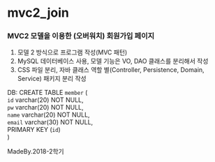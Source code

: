 # mvc2_join

<h3> MVC2 모델을 이용한 (오버워치) 회원가입 페이지</h3>

1) 모델 2 방식으로 프로그램 작성(MVC 패턴)
2) MySQL 데이터베이스 사용, 모델 기능은 VO, DAO 클래스를 분리해서 작성
3) CSS 파일 분리, 자바 클래스 역할 별(Controller, Persistence, Domain, Service) 패키지 분리 작성


DB:
CREATE TABLE `member` (   <br/>
  `id` varchar(20) NOT NULL,<br/>
  `pw` varchar(20) NOT NULL,<br/>
  `name` varchar(20) NOT NULL,<br/>
  `email` varchar(30) NOT NULL,<br/>
  PRIMARY KEY (`id`)<br/>
)
<p>MadeBy.2018-2학기</p>

